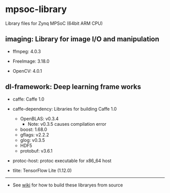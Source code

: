 # mpsoc-library
Library files for Zynq MPSoC (64bit ARM CPU)


## imaging: Library for image I/O and manipulation

- ffmpeg: 4.0.3

- FreeImage: 3.18.0

- OpenCV: 4.0.1


## dl-framework: Deep learning frame works

- caffe: Caffe 1.0

- caffe-dependency: Libraries for building Caffe 1.0

  - OpenBLAS: v0.3.4
    - Note: v0.3.5 causes compilation error
  - boost: 1.68.0
  - gflags: v2.2.2
  - glog: v0.3.5
  - HDF5
  - protobuf: v3.6.1

- protoc-host: protoc executable for x86_64 host

- tlite: TensorFlow Lite (1.12.0)

***

- See [wiki](https://github.com/t-kuha/mpsoc-library/wiki) for how to build these libraryes from source
